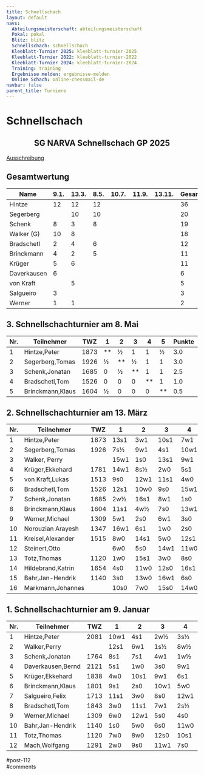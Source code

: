 ```yaml
---
title: Schnellschach 
layout: default
navs:
  Abteilungsmeisterschaft: abteilungsmeisterschaft
  Pokal: pokal
  Blitz: blitz
  Schnellschach: schnellschach
  Kleeblatt-Turnier 2025: kleeblatt-turnier-2025
  Kleeblatt-Turnier 2022: kleeblatt-turnier-2022
  Kleeblatt-Turnier 2024: kleeblatt-turnier-2024
  Training: training
  Ergebnisse melden: ergebnisse-melden
  Online Schach: online-chessmail-de
navbar: false
parent_title: Turniere
---
```

<div class="post-112 page type-page status-publish hentry" id="post-112">
<h1 class="entry-title">Schnellschach</h1>
<div class="entry-content">
<div class="aligncenter">
<h2 class="heading2" style="text-align: center;">SG NARVA Schnellschach GP 2025</h2>
<p><a href="https://www.narva-schach.de/wordpress/wp-content/uploads/2024/12/Schnellschachmeisterschaft-2025.pdf">Ausschreibung</a></p>
</div>
<h2>Gesamtwertung</h2>
<table class="clean footable" style="width: 100%;">
<thead>
<tr>
<th style="padding-right: 10px; width: 20.9375%;">Name</th>
<th data-type="numeric" style="padding-right: 10px; width: 10.9375%;">9.1.</th>
<th data-type="numeric" style="padding-right: 10px; width: 10.9375%;">13.3.</th>
<th data-type="numeric" style="padding-right: 10px; width: 10.9375%;">8.5.</th>
<th data-type="numeric" style="padding-right: 10px; width: 10.9375%;">10.7.</th>
<th data-type="numeric" style="padding-right: 10px; width: 10.9375%;">11.9.</th>
<th data-type="numeric" style="padding-right: 10px; width: 10.3125%;">13.11.</th>
<th data-type="numeric" style="padding-right: 10px; width: 13.5938%;"><strong>Gesamt</strong></th>
</tr>
</thead>
<tbody>
<tr>
<td style="width: 20.9375%;">Hintze</td>
<td style="width: 10.9375%;">12</td>
<td style="width: 10.9375%;">12</td>
<td style="width: 10.9375%;">12</td>
<td style="width: 10.9375%;"></td>
<td style="width: 10.9375%;"></td>
<td style="width: 10.3125%;"></td>
<td style="width: 13.5938%;">36</td>
</tr>
<tr>
<td style="width: 20.9375%;">Segerberg</td>
<td style="width: 10.9375%;"></td>
<td style="width: 10.9375%;">10</td>
<td style="width: 10.9375%;">10</td>
<td style="width: 10.9375%;"></td>
<td style="width: 10.9375%;"></td>
<td style="width: 10.3125%;"></td>
<td style="width: 13.5938%;">20</td>
</tr>
<tr>
<td style="width: 20.9375%;">Schenk</td>
<td style="width: 10.9375%;">8</td>
<td style="width: 10.9375%;">3</td>
<td style="width: 10.9375%;">8</td>
<td style="width: 10.9375%;"></td>
<td style="width: 10.9375%;"></td>
<td style="width: 10.3125%;"></td>
<td style="width: 13.5938%;">19</td>
</tr>
<tr>
<td style="width: 20.9375%;">Walker (G)</td>
<td style="width: 10.9375%;">10</td>
<td style="width: 10.9375%;">8</td>
<td style="width: 10.9375%;"></td>
<td style="width: 10.9375%;"></td>
<td style="width: 10.9375%;"></td>
<td style="width: 10.3125%;"></td>
<td style="width: 13.5938%;">18</td>
</tr>
<tr>
<td style="width: 20.9375%;">Bradschetl</td>
<td style="width: 10.9375%;">2</td>
<td style="width: 10.9375%;">4</td>
<td style="width: 10.9375%;">6</td>
<td style="width: 10.9375%;"></td>
<td style="width: 10.9375%;"></td>
<td style="width: 10.3125%;"></td>
<td style="width: 13.5938%;">12</td>
</tr>
<tr>
<td style="width: 20.9375%;">Brinckmann</td>
<td style="width: 10.9375%;">4</td>
<td style="width: 10.9375%;">2</td>
<td style="width: 10.9375%;">5</td>
<td style="width: 10.9375%;"></td>
<td style="width: 10.9375%;"></td>
<td style="width: 10.3125%;"></td>
<td style="width: 13.5938%;">11</td>
</tr>
<tr>
<td style="width: 20.9375%;">Krüger</td>
<td style="width: 10.9375%;">5</td>
<td style="width: 10.9375%;">6</td>
<td style="width: 10.9375%;"></td>
<td style="width: 10.9375%;"></td>
<td style="width: 10.9375%;"></td>
<td style="width: 10.3125%;"></td>
<td style="width: 13.5938%;">11</td>
</tr>
<tr>
<td style="width: 20.9375%;">Daverkausen</td>
<td style="width: 10.9375%;">6</td>
<td style="width: 10.9375%;"></td>
<td style="width: 10.9375%;"></td>
<td style="width: 10.9375%;"></td>
<td style="width: 10.9375%;"></td>
<td style="width: 10.3125%;"></td>
<td style="width: 13.5938%;">6</td>
</tr>
<tr>
<td style="width: 20.9375%;">von Kraft</td>
<td style="width: 10.9375%;"></td>
<td style="width: 10.9375%;">5</td>
<td style="width: 10.9375%;"></td>
<td style="width: 10.9375%;"></td>
<td style="width: 10.9375%;"></td>
<td style="width: 10.3125%;"></td>
<td style="width: 13.5938%;">5</td>
</tr>
<tr>
<td style="width: 20.9375%;">Salgueiro</td>
<td style="width: 10.9375%;">3</td>
<td style="width: 10.9375%;"></td>
<td style="width: 10.9375%;"></td>
<td style="width: 10.9375%;"></td>
<td style="width: 10.9375%;"></td>
<td style="width: 10.3125%;"></td>
<td style="width: 13.5938%;">3</td>
</tr>
<tr>
<td style="width: 20.9375%;">Werner</td>
<td style="width: 10.9375%;">1</td>
<td style="width: 10.9375%;">1</td>
<td style="width: 10.9375%;"></td>
<td style="width: 10.9375%;"></td>
<td style="width: 10.9375%;"></td>
<td style="width: 10.3125%;"></td>
<td style="width: 13.5938%;">2</td>
</tr>
</tbody>
</table>
<h2>3. Schnellschachturnier am 8. Mai</h2>
<table class="clean swiss footable">
<thead>
<tr>
<th>Nr.</th>
<th>Teilnehmer</th>
<th>TWZ</th>
<th>1</th>
<th>2</th>
<th>3</th>
<th>4</th>
<th>5</th>
<th>Punkte</th>
<th>SoBerg</th>
</tr>
</thead>
<tbody>
<tr>
<td>1</td>
<td>Hintze,Peter</td>
<td>1873</td>
<td>**</td>
<td>½</td>
<td>1</td>
<td>1</td>
<td>½</td>
<td>3.0</td>
<td>5.25</td>
</tr>
<tr>
<td>2</td>
<td>Segerberg,Tomas</td>
<td>1926</td>
<td>½</td>
<td>**</td>
<td>½</td>
<td>1</td>
<td>1</td>
<td>3.0</td>
<td>4.25</td>
</tr>
<tr>
<td>3</td>
<td>Schenk,Jonatan</td>
<td>1685</td>
<td>0</td>
<td>½</td>
<td>**</td>
<td>1</td>
<td>1</td>
<td>2.5</td>
<td>3.00</td>
</tr>
<tr>
<td>4</td>
<td>Bradschetl,Tom</td>
<td>1526</td>
<td>0</td>
<td>0</td>
<td>0</td>
<td>**</td>
<td>1</td>
<td>1.0</td>
<td>0.50</td>
</tr>
<tr>
<td>5</td>
<td>Brinckmann,Klaus</td>
<td>1604</td>
<td>½</td>
<td>0</td>
<td>0</td>
<td>0</td>
<td>**</td>
<td>0.5</td>
<td>1.50</td>
</tr>
</tbody>
</table>
<h2>2. Schnellschachturnier am 13. März</h2>
<table class="clean swiss footable">
<thead>
<tr>
<th>Nr.</th>
<th>Teilnehmer</th>
<th>TWZ</th>
<th>1</th>
<th>2</th>
<th>3</th>
<th>4</th>
<th>5</th>
<th>Punkte</th>
<th>Buchh</th>
<th>SoBerg</th>
</tr>
</thead>
<tbody>
<tr>
<td>1</td>
<td>Hintze,Peter</td>
<td>1873</td>
<td>13s1</td>
<td>3w1</td>
<td>10s1</td>
<td>7w1</td>
<td>2s½</td>
<td>4.5</td>
<td>14.5</td>
<td>12.50</td>
</tr>
<tr>
<td>2</td>
<td>Segerberg,Tomas</td>
<td>1926</td>
<td>7s½</td>
<td>9w1</td>
<td>4s1</td>
<td>10w1</td>
<td>1w½</td>
<td>4.0</td>
<td>14.5</td>
<td>11.00</td>
</tr>
<tr>
<td>3</td>
<td>Walker, Perry</td>
<td></td>
<td>15w1</td>
<td>1s0</td>
<td>13s1</td>
<td>9w1</td>
<td>8w1</td>
<td>4.0</td>
<td>12.0</td>
<td>7.50</td>
</tr>
<tr>
<td>4</td>
<td>Krüger,Ekkehard</td>
<td>1781</td>
<td>14w1</td>
<td>8s½</td>
<td>2w0</td>
<td>5s1</td>
<td>7w1</td>
<td>3.5</td>
<td>14.0</td>
<td>8.75</td>
</tr>
<tr>
<td>5</td>
<td>von Kraft,Lukas</td>
<td>1513</td>
<td>9s0</td>
<td>12w1</td>
<td>11s1</td>
<td>4w0</td>
<td>10s1</td>
<td>3.0</td>
<td>11.5</td>
<td>6.00</td>
</tr>
<tr>
<td>6</td>
<td>Bradschetl,Tom</td>
<td>1526</td>
<td>12s1</td>
<td>10w0</td>
<td>9s0</td>
<td>15w1</td>
<td>11s1</td>
<td>3.0</td>
<td>9.0</td>
<td>5.00</td>
</tr>
<tr>
<td>7</td>
<td>Schenk,Jonatan</td>
<td>1685</td>
<td>2w½</td>
<td>16s1</td>
<td>8w1</td>
<td>1s0</td>
<td>4s0</td>
<td>2.5</td>
<td>14.5</td>
<td>4.50</td>
</tr>
<tr>
<td>8</td>
<td>Brinckmann,Klaus</td>
<td>1604</td>
<td>11s1</td>
<td>4w½</td>
<td>7s0</td>
<td>13w1</td>
<td>3s0</td>
<td>2.5</td>
<td>14.0</td>
<td>5.75</td>
</tr>
<tr>
<td>9</td>
<td>Werner,Michael</td>
<td>1309</td>
<td>5w1</td>
<td>2s0</td>
<td>6w1</td>
<td>3s0</td>
<td>12w0</td>
<td>2.0</td>
<td>16.0</td>
<td>6.00</td>
</tr>
<tr>
<td>10</td>
<td>Norouzian Arayesh</td>
<td>1347</td>
<td>16w1</td>
<td>6s1</td>
<td>1w0</td>
<td>2s0</td>
<td>5w0</td>
<td>2.0</td>
<td>14.5</td>
<td>3.00</td>
</tr>
<tr>
<td>11</td>
<td>Kreisel,Alexander</td>
<td>1515</td>
<td>8w0</td>
<td>14s1</td>
<td>5w0</td>
<td>12s1</td>
<td>6w0</td>
<td>2.0</td>
<td>12.5</td>
<td>4.00</td>
</tr>
<tr>
<td>12</td>
<td>Steinert,Otto</td>
<td></td>
<td>6w0</td>
<td>5s0</td>
<td>14w1</td>
<td>11w0</td>
<td>9s1</td>
<td>2.0</td>
<td>12.0</td>
<td>4.00</td>
</tr>
<tr>
<td>13</td>
<td>Totz,Thomas</td>
<td>1120</td>
<td>1w0</td>
<td>15s1</td>
<td>3w0</td>
<td>8s0</td>
<td>16w1</td>
<td>2.0</td>
<td>12.0</td>
<td>1.00</td>
</tr>
<tr>
<td>14</td>
<td>Hildebrand,Katrin</td>
<td>1654</td>
<td>4s0</td>
<td>11w0</td>
<td>12s0</td>
<td>16s1</td>
<td>15w1</td>
<td>2.0</td>
<td>8.5</td>
<td>1.00</td>
</tr>
<tr>
<td>15</td>
<td>Bahr,Jan-Hendrik</td>
<td>1140</td>
<td>3s0</td>
<td>13w0</td>
<td>16w1</td>
<td>6s0</td>
<td>14s0</td>
<td>1.0</td>
<td>11.0</td>
<td>0.00</td>
</tr>
<tr>
<td>16</td>
<td>Markmann,Johannes</td>
<td></td>
<td>10s0</td>
<td>7w0</td>
<td>15s0</td>
<td>14w0</td>
<td>13s0</td>
<td>0.0</td>
<td>9.5</td>
<td>0.00</td>
</tr>
</tbody>
</table>
<h2>1. Schnellschachturnier am 9. Januar</h2>
<table class="clean swiss footable">
<thead>
<tr>
<th>Nr.</th>
<th>Teilnehmer</th>
<th>TWZ</th>
<th>1</th>
<th>2</th>
<th>3</th>
<th>4</th>
<th>5</th>
<th>Punkte</th>
<th>Buchh</th>
<th>SoBerg</th>
</tr>
</thead>
<tbody>
<tr>
<td>1</td>
<td>Hintze,Peter</td>
<td>2081</td>
<td>10w1</td>
<td>4s1</td>
<td>2w½</td>
<td>3s½</td>
<td>5w1</td>
<td>4.0</td>
<td>14.5</td>
<td>10.75</td>
</tr>
<tr>
<td>2</td>
<td>Walker,Perry</td>
<td></td>
<td>12s1</td>
<td>6w1</td>
<td>1s½</td>
<td>8w½</td>
<td>3w1</td>
<td>4.0</td>
<td>14.0</td>
<td>10.75</td>
</tr>
<tr>
<td>3</td>
<td>Schenk,Jonatan</td>
<td>1764</td>
<td>8s1</td>
<td>7s1</td>
<td>4w1</td>
<td>1w½</td>
<td>2s0</td>
<td>3.5</td>
<td>16.5</td>
<td>10.50</td>
</tr>
<tr>
<td>4</td>
<td>Daverkausen,Bernd</td>
<td>2121</td>
<td>5s1</td>
<td>1w0</td>
<td>3s0</td>
<td>9w1</td>
<td>11s1</td>
<td>3.0</td>
<td>12.5</td>
<td>5.00</td>
</tr>
<tr>
<td>5</td>
<td>Krüger,Ekkehard</td>
<td>1838</td>
<td>4w0</td>
<td>10s1</td>
<td>9w1</td>
<td>6s1</td>
<td>1s0</td>
<td>3.0</td>
<td>12.0</td>
<td>5.00</td>
</tr>
<tr>
<td>6</td>
<td>Brinckmann,Klaus</td>
<td>1801</td>
<td>9s1</td>
<td>2s0</td>
<td>10w1</td>
<td>5w0</td>
<td>8s1</td>
<td>3.0</td>
<td>11.5</td>
<td>4.50</td>
</tr>
<tr>
<td>7</td>
<td>Salgueiro,Felix</td>
<td>1713</td>
<td>11s1</td>
<td>3w0</td>
<td>8s0</td>
<td>12w1</td>
<td>9s1</td>
<td>3.0</td>
<td>9.0</td>
<td>3.00</td>
</tr>
<tr>
<td>8</td>
<td>Bradschetl,Tom</td>
<td>1843</td>
<td>3w0</td>
<td>11s1</td>
<td>7w1</td>
<td>2s½</td>
<td>6w0</td>
<td>2.5</td>
<td>14.5</td>
<td>6.00</td>
</tr>
<tr>
<td>9</td>
<td>Werner,Michael</td>
<td>1309</td>
<td>6w0</td>
<td>12w1</td>
<td>5s0</td>
<td>4s0</td>
<td>7w0</td>
<td>1.0</td>
<td>13.0</td>
<td>1.00</td>
</tr>
<tr>
<td>10</td>
<td>Bahr,Jan-Hendrik</td>
<td>1140</td>
<td>1s0</td>
<td>5w0</td>
<td>6s0</td>
<td>11w0</td>
<td>12s1</td>
<td>1.0</td>
<td>12.0</td>
<td>1.00</td>
</tr>
<tr>
<td>11</td>
<td>Totz,Thomas</td>
<td>1120</td>
<td>7w0</td>
<td>8w0</td>
<td>12s0</td>
<td>10s1</td>
<td>4w0</td>
<td>1.0</td>
<td>10.5</td>
<td>1.00</td>
</tr>
<tr>
<td>12</td>
<td>Mach,Wolfgang</td>
<td>1291</td>
<td>2w0</td>
<td>9s0</td>
<td>11w1</td>
<td>7s0</td>
<td>10w0</td>
<td>1.0</td>
<td>10.0</td>
<td>1.00</td>
</tr>
</tbody>
</table>
</div><!-- .entry-content -->
</div> #post-112 
<div id="comments">
</div> #comments 
